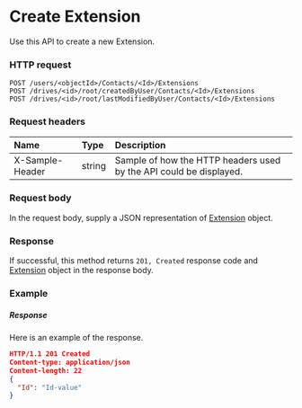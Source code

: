 # Create Extension

Use this API to create a new Extension.
### HTTP request
```http
POST /users/<objectId>/Contacts/<Id>/Extensions
POST /drives/<id>/root/createdByUser/Contacts/<Id>/Extensions
POST /drives/<id>/root/lastModifiedByUser/Contacts/<Id>/Extensions

```
### Request headers
| Name       | Type | Description|
|:---------------|:--------|:----------|
| X-Sample-Header  | string  | Sample of how the HTTP headers used by the API could be displayed.|

### Request body
In the request body, supply a JSON representation of [Extension](../resources/extension.md) object.


### Response
If successful, this method returns `201, Created` response code and [Extension](../resources/extension.md) object in the response body.

### Example
##### Response
Here is an example of the response.
```json
HTTP/1.1 201 Created
Content-type: application/json
Content-length: 22
{
  "Id": "Id-value"
}
```

<!-- uuid: 99dfdf02-8a2f-4d38-92c6-6bd42d7abe3e
2015-10-09 17:14:36 UTC -->
